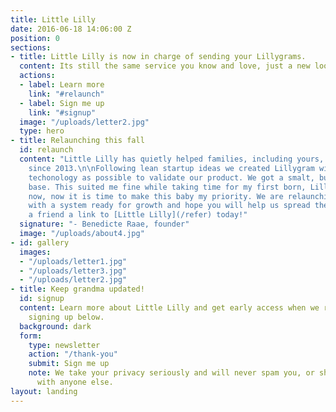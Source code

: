 ```yaml
---
title: Little Lilly
date: 2016-06-18 14:06:00 Z
position: 0
sections:
- title: Little Lilly is now in charge of sending your Lillygrams.
  content: Its still the same service you know and love, just a new look and feel.
  actions:
  - label: Learn more
    link: "#relaunch"
  - label: Sign me up
    link: "#signup"
  image: "/uploads/letter2.jpg"
  type: hero
- title: Relaunching this fall
  id: relaunch
  content: "Little Lilly has quietly helped families, including yours, stay in touch
    since 2013.\n\nFollowing lean startup ideas we created Lillygram with as little
    techonology as possible to validate our product. We got a smalt, but loyal customer
    base. This suited me fine while taking time for my first born, Lillian. \n\nBut
    now, now it is time to make this baby my priority. We are relaunching in august
    with a system ready for growth and hope you will help us spread the word. \n\nSend
    a friend a link to [Little Lilly](/refer) today!"
  signature: "- Benedicte Raae, founder"
  image: "/uploads/about4.jpg"
- id: gallery
  images:
  - "/uploads/letter1.jpg"
  - "/uploads/letter3.jpg"
  - "/uploads/letter2.jpg"
- title: Keep grandma updated!
  id: signup
  content: Learn more about Little Lilly and get early access when we relaunch by
    signing up below.
  background: dark
  form:
    type: newsletter
    action: "/thank-you"
    submit: Sign me up
    note: We take your privacy seriously and will never spam you, or share your e-mail
      with anyone else.
layout: landing
---
```


